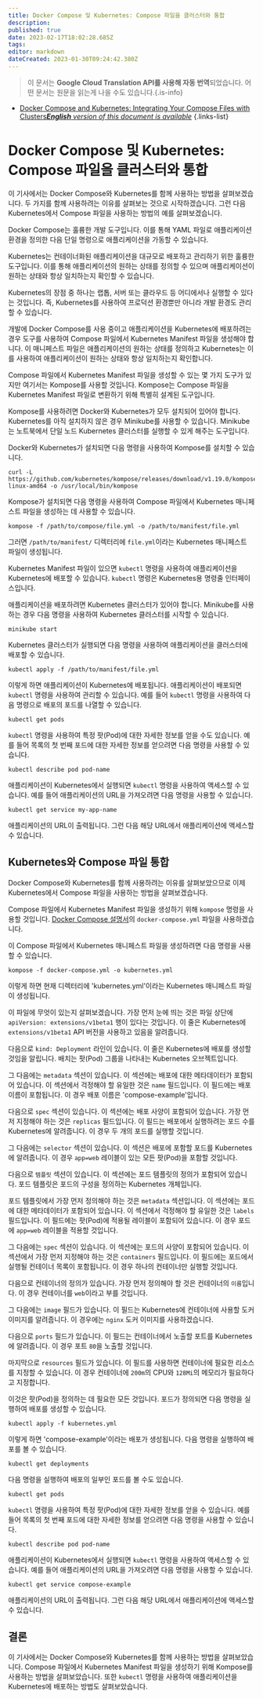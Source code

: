```yaml
---
title: Docker Compose 및 Kubernetes: Compose 파일을 클러스터와 통합
description: 
published: true
date: 2023-02-17T18:02:28.685Z
tags: 
editor: markdown
dateCreated: 2023-01-30T09:24:42.380Z
---
```


> 이 문서는 **Google Cloud Translation API를 사용해 자동 번역**되었습니다.
어떤 문서는 원문을 읽는게 나을 수도 있습니다.{.is-info}
- [Docker Compose and Kubernetes: Integrating Your Compose Files with Clusters***English** version of this document is available*](/en/Knowledge-base/Docker/docker-compose-and-kubernetes-integrating-your-compose-files-with-clusters)
{.links-list}



# Docker Compose 및 Kubernetes: Compose 파일을 클러스터와 통합

이 기사에서는 Docker Compose와 Kubernetes를 함께 사용하는 방법을 살펴보겠습니다. 두 가지를 함께 사용하려는 이유를 살펴보는 것으로 시작하겠습니다. 그런 다음 Kubernetes에서 Compose 파일을 사용하는 방법의 예를 살펴보겠습니다.

Docker Compose는 훌륭한 개발 도구입니다. 이를 통해 YAML 파일로 애플리케이션 환경을 정의한 다음 단일 명령으로 애플리케이션을 가동할 수 있습니다.

Kubernetes는 컨테이너화된 애플리케이션을 대규모로 배포하고 관리하기 위한 훌륭한 도구입니다. 이를 통해 애플리케이션의 원하는 상태를 정의할 수 있으며 애플리케이션이 원하는 상태와 항상 일치하는지 확인할 수 있습니다.

Kubernetes의 장점 중 하나는 랩톱, 서버 또는 클라우드 등 어디에서나 실행할 수 있다는 것입니다. 즉, Kubernetes를 사용하여 프로덕션 환경뿐만 아니라 개발 환경도 관리할 수 있습니다.

개발에 Docker Compose를 사용 중이고 애플리케이션을 Kubernetes에 배포하려는 경우 도구를 사용하여 Compose 파일에서 Kubernetes Manifest 파일을 생성해야 합니다. 이 매니페스트 파일은 애플리케이션의 원하는 상태를 정의하고 Kubernetes는 이를 사용하여 애플리케이션이 원하는 상태와 항상 일치하는지 확인합니다.

Compose 파일에서 Kubernetes Manifest 파일을 생성할 수 있는 몇 가지 도구가 있지만 여기서는 Kompose를 사용할 것입니다. Kompose는 Compose 파일을 Kubernetes Manifest 파일로 변환하기 위해 특별히 설계된 도구입니다.

Kompose를 사용하려면 Docker와 Kubernetes가 모두 설치되어 있어야 합니다. Kubernetes를 아직 설치하지 않은 경우 Minikube를 사용할 수 있습니다. Minikube는 노트북에서 단일 노드 Kubernetes 클러스터를 실행할 수 있게 해주는 도구입니다.

Docker와 Kubernetes가 설치되면 다음 명령을 사용하여 Kompose를 설치할 수 있습니다.

```
curl -L https://github.com/kubernetes/kompose/releases/download/v1.19.0/kompose-linux-amd64 -o /usr/local/bin/kompose
```

Kompose가 설치되면 다음 명령을 사용하여 Compose 파일에서 Kubernetes 매니페스트 파일을 생성하는 데 사용할 수 있습니다.

```
kompose -f /path/to/compose/file.yml -o /path/to/manifest/file.yml
```

그러면 `/path/to/manifest/` 디렉터리에 `file.yml`이라는 Kubernetes 매니페스트 파일이 생성됩니다.

Kubernetes Manifest 파일이 있으면 `kubectl` 명령을 사용하여 애플리케이션을 Kubernetes에 배포할 수 있습니다. `kubectl` 명령은 Kubernetes용 명령줄 인터페이스입니다.

애플리케이션을 배포하려면 Kubernetes 클러스터가 있어야 합니다. Minikube를 사용하는 경우 다음 명령을 사용하여 Kubernetes 클러스터를 시작할 수 있습니다.

```
minikube start
```

Kubernetes 클러스터가 실행되면 다음 명령을 사용하여 애플리케이션을 클러스터에 배포할 수 있습니다.

```
kubectl apply -f /path/to/manifest/file.yml
```

이렇게 하면 애플리케이션이 Kubernetes에 배포됩니다. 애플리케이션이 배포되면 `kubectl` 명령을 사용하여 관리할 수 있습니다. 예를 들어 `kubectl` 명령을 사용하여 다음 명령으로 배포의 포드를 나열할 수 있습니다.

```
kubectl get pods
```

`kubectl` 명령을 사용하여 특정 팟(Pod)에 대한 자세한 정보를 얻을 수도 있습니다. 예를 들어 목록의 첫 번째 포드에 대한 자세한 정보를 얻으려면 다음 명령을 사용할 수 있습니다.

```
kubectl describe pod pod-name
```

애플리케이션이 Kubernetes에서 실행되면 `kubectl` 명령을 사용하여 액세스할 수 있습니다. 예를 들어 애플리케이션의 URL을 가져오려면 다음 명령을 사용할 수 있습니다.

```
kubectl get service my-app-name
```

애플리케이션의 URL이 출력됩니다. 그런 다음 해당 URL에서 애플리케이션에 액세스할 수 있습니다.

## Kubernetes와 Compose 파일 통합

Docker Compose와 Kubernetes를 함께 사용하려는 이유를 살펴보았으므로 이제 Kubernetes에서 Compose 파일을 사용하는 방법을 살펴보겠습니다.

Compose 파일에서 Kubernetes Manifest 파일을 생성하기 위해 `kompose` 명령을 사용할 것입니다. [Docker Compose 설명서](https://docs.docker.com/compose/)의 `docker-compose.yml` 파일을 사용하겠습니다.

이 Compose 파일에서 Kubernetes 매니페스트 파일을 생성하려면 다음 명령을 사용할 수 있습니다.

```
kompose -f docker-compose.yml -o kubernetes.yml
```

이렇게 하면 현재 디렉터리에 'kubernetes.yml'이라는 Kubernetes 매니페스트 파일이 생성됩니다.

이 파일에 무엇이 있는지 살펴보겠습니다. 가장 먼저 눈에 띄는 것은 파일 상단에 `apiVersion: extensions/v1beta1` 행이 있다는 것입니다. 이 줄은 Kubernetes에 `extensions/v1beta1` API 버전을 사용하고 있음을 알려줍니다.

다음으로 `kind: Deployment` 라인이 있습니다. 이 줄은 Kubernetes에 배포를 생성할 것임을 알립니다. 배치는 팟(Pod) 그룹을 나타내는 Kubernetes 오브젝트입니다.

그 다음에는 `metadata` 섹션이 있습니다. 이 섹션에는 배포에 대한 메타데이터가 포함되어 있습니다. 이 섹션에서 걱정해야 할 유일한 것은 `name` 필드입니다. 이 필드에는 배포 이름이 포함됩니다. 이 경우 배포 이름은 'compose-example'입니다.

다음으로 `spec` 섹션이 있습니다. 이 섹션에는 배포 사양이 포함되어 있습니다. 가장 먼저 지정해야 하는 것은 `replicas` 필드입니다. 이 필드는 배포에서 실행하려는 포드 수를 Kubernetes에 알려줍니다. 이 경우 두 개의 포드를 실행할 것입니다.

그 다음에는 `selector` 섹션이 있습니다. 이 섹션은 배포에 포함할 포드를 Kubernetes에 알려줍니다. 이 경우 `app=web` 레이블이 있는 모든 팟(Pod)을 포함할 것입니다.

다음으로 `템플릿` 섹션이 있습니다. 이 섹션에는 포드 템플릿의 정의가 포함되어 있습니다. 포드 템플릿은 포드의 구성을 정의하는 Kubernetes 개체입니다.

포드 템플릿에서 가장 먼저 정의해야 하는 것은 `metadata` 섹션입니다. 이 섹션에는 포드에 대한 메타데이터가 포함되어 있습니다. 이 섹션에서 걱정해야 할 유일한 것은 `labels` 필드입니다. 이 필드에는 팟(Pod)에 적용될 레이블이 포함되어 있습니다. 이 경우 포드에 `app=web` 레이블을 적용할 것입니다.

그 다음에는 `spec` 섹션이 있습니다. 이 섹션에는 포드의 사양이 포함되어 있습니다. 이 섹션에서 가장 먼저 지정해야 하는 것은 `containers` 필드입니다. 이 필드에는 포드에서 실행될 컨테이너 목록이 포함됩니다. 이 경우 하나의 컨테이너만 실행할 것입니다.

다음으로 컨테이너의 정의가 있습니다. 가장 먼저 정의해야 할 것은 컨테이너의 `이름`입니다. 이 경우 컨테이너를 `web`이라고 부를 것입니다.

그 다음에는 `image` 필드가 있습니다. 이 필드는 Kubernetes에 컨테이너에 사용할 도커 이미지를 알려줍니다. 이 경우에는 `nginx` 도커 이미지를 사용하겠습니다.

다음으로 `ports` 필드가 있습니다. 이 필드는 컨테이너에서 노출할 포트를 Kubernetes에 알려줍니다. 이 경우 포트 `80`을 노출할 것입니다.

마지막으로 `resources` 필드가 있습니다. 이 필드를 사용하면 컨테이너에 필요한 리소스를 지정할 수 있습니다. 이 경우 컨테이너에 `200m`의 CPU와 `128Mi`의 메모리가 필요하다고 지정합니다.

이것은 팟(Pod)을 정의하는 데 필요한 모든 것입니다. 포드가 정의되면 다음 명령을 실행하여 배포를 생성할 수 있습니다.

```
kubectl apply -f kubernetes.yml
```

이렇게 하면 'compose-example'이라는 배포가 생성됩니다. 다음 명령을 실행하여 배포를 볼 수 있습니다.

```
kubectl get deployments
```

다음 명령을 실행하여 배포의 일부인 포드를 볼 수도 있습니다.

```
kubectl get pods
```

`kubectl` 명령을 사용하여 특정 팟(Pod)에 대한 자세한 정보를 얻을 수 있습니다. 예를 들어 목록의 첫 번째 포드에 대한 자세한 정보를 얻으려면 다음 명령을 사용할 수 있습니다.

```
kubectl describe pod pod-name
```

애플리케이션이 Kubernetes에서 실행되면 `kubectl` 명령을 사용하여 액세스할 수 있습니다. 예를 들어 애플리케이션의 URL을 가져오려면 다음 명령을 사용할 수 있습니다.

```
kubectl get service compose-example
```

애플리케이션의 URL이 출력됩니다. 그런 다음 해당 URL에서 애플리케이션에 액세스할 수 있습니다.

## 결론

이 기사에서는 Docker Compose와 Kubernetes를 함께 사용하는 방법을 살펴보았습니다. Compose 파일에서 Kubernetes Manifest 파일을 생성하기 위해 Kompose를 사용하는 방법을 살펴보았습니다. 또한 `kubectl` 명령을 사용하여 애플리케이션을 Kubernetes에 배포하는 방법도 살펴보았습니다.